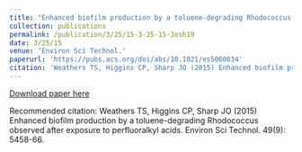 ```yaml
---
title: "Enhanced biofilm production by a toluene-degrading Rhodococcus observed after exposure to perfluoralkyl acids"
collection: publications
permalink: /publication/3/25/15-3-25-15-Josh19
date: 3/25/15
venue: 'Environ Sci Technol.'
paperurl: 'https://pubs.acs.org/doi/abs/10.1021/es5060034'
citation: 'Weathers TS, Higgins CP, Sharp JO (2015) Enhanced biofilm production by a toluene-degrading Rhodococcus observed after exposure to perfluoralkyl acids. Environ Sci Technol. 49(9): 5458-66.'
---
```


<a href='https://pubs.acs.org/doi/abs/10.1021/es5060034'>Download paper here</a>

Recommended citation: Weathers TS, Higgins CP, Sharp JO (2015) Enhanced biofilm production by a toluene-degrading Rhodococcus observed after exposure to perfluoralkyl acids. Environ Sci Technol. 49(9): 5458-66.
